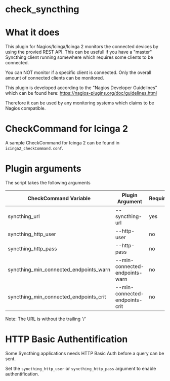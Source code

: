 check_syncthing
===============

# What it does

This plugin for Nagios/Icinga/Icinga 2 monitors the connected devices by using the provied REST API.
This can be usefull if you have a "master" Syncthing client running somewhere which requires some clients to be connected.

You can NOT monitor if a specific client is connected. Only the overall amount of connected clients can be monitored.

This plugin is developed according to the "Nagios Developer Guidelines" which can be found here: https://nagios-plugins.org/doc/guidelines.html

Therefore it can be used by any monitoring systems which claims to be Nagios compatible.

# CheckCommand for Icinga 2

A sample CheckCommand for Icinga 2 can be found in ```icinga2_checkCommand.conf```.

# Plugin arguments

The script takes the following arguments

CheckCommand Variable | Plugin Argument | Required | Description
----------------------|-----------------|----------|------------
syncthing_url | --syncthing-url | yes | The URL to syncthing. For example: https://sync.veloc1ty.lan
syncthing_http_user | --http-user | no | The HTTP Basic auth user
syncthing_http_pass | --http-pass | no | The HTTP Basic auth password
syncthing_min_connected_endpoints_warn | --min-connected-endpoints-warn | no | Minimum connected endpoints. If below trigger WARNING. Default: 1
syncthing_min_connected_endpoints_crit | --min-connected-endpoints-crit | no | Minimum connected endpoints. If below trigger CRITICAL. Default: 0

Note: The URL is without the trailing '/'

# HTTP Basic Authentification #

Some Syncthing applications needs HTTP Basic Auth before a query can be sent.

Set the ```syncthing_http_user``` or ```syncthing_http_pass``` argument to enable authentification.
